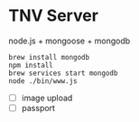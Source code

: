 # TNV Server

node.js + mongoose + mongodb

`brew install mongodb`  
`npm install`  
`brew services start mongodb`  
`node ./bin/www.js`  

- [ ] image upload
- [ ] passport
